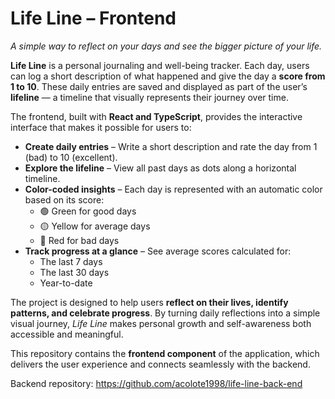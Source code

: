# Life Line – Frontend

_A simple way to reflect on your days and see the bigger picture of your life._

**Life Line** is a personal journaling and well-being tracker. Each day, users can log a short description of what happened and give the day a **score from 1 to 10**. These daily entries are saved and displayed as part of the user’s **lifeline** — a timeline that visually represents their journey over time.

The frontend, built with **React and TypeScript**, provides the interactive interface that makes it possible for users to:

- **Create daily entries** – Write a short description and rate the day from 1 (bad) to 10 (excellent).
- **Explore the lifeline** – View all past days as dots along a horizontal timeline.
- **Color-coded insights** – Each day is represented with an automatic color based on its score:
  - 🟢 Green for good days
  - 🟡 Yellow for average days
  - 🔴 Red for bad days
- **Track progress at a glance** – See average scores calculated for:
  - The last 7 days
  - The last 30 days
  - Year-to-date

The project is designed to help users **reflect on their lives, identify patterns, and celebrate progress**. By turning daily reflections into a simple visual journey, _Life Line_ makes personal growth and self-awareness both accessible and meaningful.

This repository contains the **frontend component** of the application, which delivers the user experience and connects seamlessly with the backend.

Backend repository: https://github.com/acolote1998/life-line-back-end
